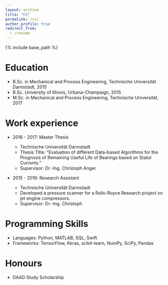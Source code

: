 ```yaml
---
layout: archive
title: "CV"
permalink: /cv/
author_profile: true
redirect_from:
  - /resume
---
```


{% include base_path %}

Education
======
* B.Sc. in Mechanical and Process Engineering, Technische Universität Darmstadt, 2015
* B.Sc. University of Illinois, Urbana-Champaign, 2015
* M.Sc. in Mechanical and Process Engineering, Technische Universität, 2017

Work experience
======

* 2016 - 2017: Master Thesis
  * Technische Universität Darmstadt
  * Thesis Title: “Evaluation of different Data-based Algorithms for the Prognosis of Remaining Useful Life of Bearings based on Stator Currents.”
  * Supervisor: Dr.-Ing. Christoph Anger

* 2015 - 2016: Research Assistant
  * Technische Universität Darmstadt
  * Developed a pressure scanner for a Rolls-Royce Research project on jet engine compressors.
  * Supervisor: Dr.-Ing. Christoph



Programming Skills
======
* Languages: Python, MATLAB, SQL, Swift
* Frameworks: TensorFlow, Keras, scikit-learn, NumPy, SciPy, Pandas

Honours
======
* DAAD Study Scholarship
